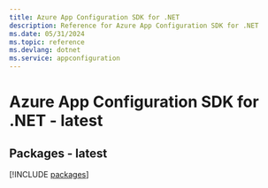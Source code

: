 ```yaml
---
title: Azure App Configuration SDK for .NET
description: Reference for Azure App Configuration SDK for .NET
ms.date: 05/31/2024
ms.topic: reference
ms.devlang: dotnet
ms.service: appconfiguration
---
```

# Azure App Configuration SDK for .NET - latest
## Packages - latest
[!INCLUDE [packages](app-configuration-index.md)]